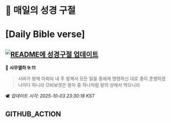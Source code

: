 # 🙏 매일의 성경 구절
# [Daily Bible verse]
## [![README에 성경구절 업데이트](https://github.com/DONGSUKA/first_test/actions/workflows/update-readme-bible.yml/badge.svg)](https://github.com/DONGSUKA/first_test/actions/workflows/update-readme-bible.yml)
<!-- START_BIBLE_VERSE -->
📖 **사무엘하 9:11**
> 시바가 왕께 아뢰되 내 주 왕께서 모든 일을 종에게 명령하신 대로 종이 준행하겠나이다 하니라 므비보셋은 왕자 중 하나처럼 왕의 상에서 먹으니라

🕊️ _업데이트 시각: 2025-10-03 23:30:18 KST_
  <!-- END_BIBLE_VERSE -->
## GITHUB_ACTION
